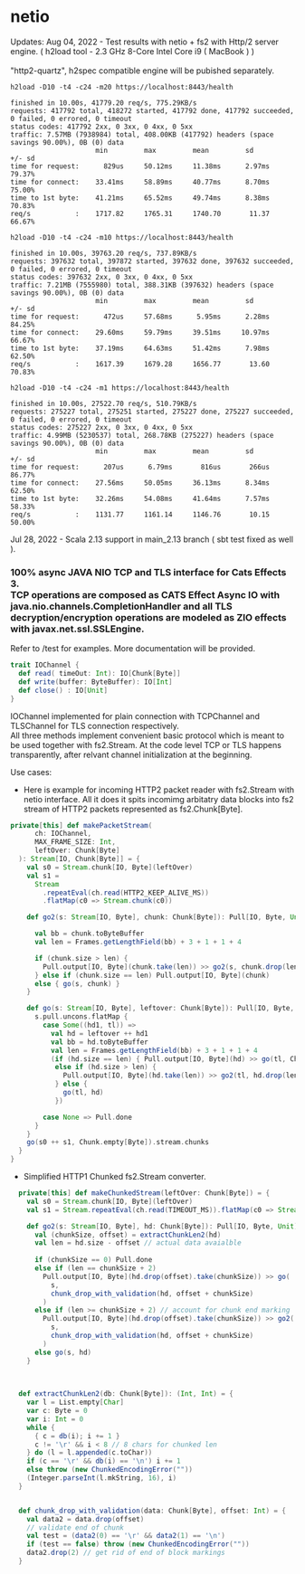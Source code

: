 # netio

Updates:
Aug 04, 2022 - Test results with netio + fs2 with Http/2 server engine. ( h2load tool - 2.3 GHz 8-Core Intel Core i9 ( MacBook ) )
<br><br>
"http2-quartz", h2spec compatible engine will be pubished separately.

```
h2load -D10 -t4 -c24 -m20 https://localhost:8443/health

finished in 10.00s, 41779.20 req/s, 775.29KB/s
requests: 417792 total, 418272 started, 417792 done, 417792 succeeded, 0 failed, 0 errored, 0 timeout
status codes: 417792 2xx, 0 3xx, 0 4xx, 0 5xx
traffic: 7.57MB (7938984) total, 408.00KB (417792) headers (space savings 90.00%), 0B (0) data
                     min         max         mean         sd        +/- sd
time for request:      829us     50.12ms     11.38ms      2.97ms    79.37%
time for connect:    33.41ms     58.89ms     40.77ms      8.70ms    75.00%
time to 1st byte:    41.21ms     65.52ms     49.74ms      8.38ms    70.83%
req/s           :    1717.82     1765.31     1740.70       11.37    66.67%
```

```
h2load -D10 -t4 -c24 -m10 https://localhost:8443/health

finished in 10.00s, 39763.20 req/s, 737.89KB/s
requests: 397632 total, 397872 started, 397632 done, 397632 succeeded, 0 failed, 0 errored, 0 timeout
status codes: 397632 2xx, 0 3xx, 0 4xx, 0 5xx
traffic: 7.21MB (7555980) total, 388.31KB (397632) headers (space savings 90.00%), 0B (0) data
                     min         max         mean         sd        +/- sd
time for request:      472us     57.68ms      5.95ms      2.28ms    84.25%
time for connect:    29.60ms     59.79ms     39.51ms     10.97ms    66.67%
time to 1st byte:    37.19ms     64.63ms     51.42ms      7.98ms    62.50%
req/s           :    1617.39     1679.28     1656.77       13.60    70.83%
```

```
h2load -D10 -t4 -c24 -m1 https://localhost:8443/health 
 
finished in 10.00s, 27522.70 req/s, 510.79KB/s
requests: 275227 total, 275251 started, 275227 done, 275227 succeeded, 0 failed, 0 errored, 0 timeout
status codes: 275227 2xx, 0 3xx, 0 4xx, 0 5xx
traffic: 4.99MB (5230537) total, 268.78KB (275227) headers (space savings 90.00%), 0B (0) data
                     min         max         mean         sd        +/- sd
time for request:      207us      6.79ms       816us       266us    86.77%
time for connect:    27.56ms     50.05ms     36.13ms      8.34ms    62.50%
time to 1st byte:    32.26ms     54.08ms     41.64ms      7.57ms    58.33%
req/s           :    1131.77     1161.14     1146.76       10.15    50.00%
```

Jul 28, 2022 - Scala 2.13 support in main_2.13 branch ( sbt test fixed as well ). 

### 100% async JAVA NIO TCP and TLS interface for Cats Effects 3. <br>TCP operations are composed as CATS Effect Async IO with java.nio.channels.CompletionHandler and all TLS decryption/encryption operations are modeled as ZIO effects with javax.net.ssl.SSLEngine.
Refer to /test for examples. More documentation will be provided.


```scala
trait IOChannel {
  def read( timeOut: Int): IO[Chunk[Byte]]
  def write(buffer: ByteBuffer): IO[Int]
  def close() : IO[Unit]
}
```


IOChannel implemented for plain connection with TCPChannel and TLSChannel for TLS connection respectively.<br> All three methods implement convenient basic protocol which is meant to be used together with fs2.Stream. At the code level TCP or TLS happens transparently, after relvant channel initialization at the beginning.

Use cases:<br>

* Here is example for incoming HTTP2 packet reader with fs2.Stream with netio interface. All it does it spits incomimg arbitatry data blocks into fs2 stream of HTTP2 packets represented as fs2.Chunk[Byte].

```scala
private[this] def makePacketStream(
      ch: IOChannel,
      MAX_FRAME_SIZE: Int,
      leftOver: Chunk[Byte]
  ): Stream[IO, Chunk[Byte]] = {
    val s0 = Stream.chunk[IO, Byte](leftOver)
    val s1 =
      Stream
        .repeatEval(ch.read(HTTP2_KEEP_ALIVE_MS))
        .flatMap(c0 => Stream.chunk(c0))

    def go2(s: Stream[IO, Byte], chunk: Chunk[Byte]): Pull[IO, Byte, Unit] = {

      val bb = chunk.toByteBuffer
      val len = Frames.getLengthField(bb) + 3 + 1 + 1 + 4

      if (chunk.size > len) {
        Pull.output[IO, Byte](chunk.take(len)) >> go2(s, chunk.drop(len))
      } else if (chunk.size == len) Pull.output[IO, Byte](chunk)
      else { go(s, chunk) }
    }

    def go(s: Stream[IO, Byte], leftover: Chunk[Byte]): Pull[IO, Byte, Unit] = {
      s.pull.uncons.flatMap {
        case Some((hd1, tl)) =>
          val hd = leftover ++ hd1
          val bb = hd.toByteBuffer
          val len = Frames.getLengthField(bb) + 3 + 1 + 1 + 4
          (if (hd.size == len) { Pull.output[IO, Byte](hd) >> go(tl, Chunk.empty[Byte]) }
           else if (hd.size > len) {
             Pull.output[IO, Byte](hd.take(len)) >> go2(tl, hd.drop(len)) >> go(tl, Chunk.empty[Byte])
           } else {
             go(tl, hd)
           })

        case None => Pull.done
      }
    }
    go(s0 ++ s1, Chunk.empty[Byte]).stream.chunks
  }
}
```

* Simplified HTTP1 Chunked fs2.Stream converter.

```scala
  private[this] def makeChunkedStream(leftOver: Chunk[Byte]) = {
    val s0 = Stream.chunk[IO, Byte](leftOver)
    val s1 = Stream.repeatEval(ch.read(TIMEOUT_MS)).flatMap(c0 => Stream.chunk(c0))

    def go2(s: Stream[IO, Byte], hd: Chunk[Byte]): Pull[IO, Byte, Unit] = {
      val (chunkSize, offset) = extractChunkLen2(hd)
      val len = hd.size - offset // actual data avaialble
 
      if (chunkSize == 0) Pull.done
      else if (len == chunkSize + 2)
        Pull.output[IO, Byte](hd.drop(offset).take(chunkSize)) >> go(
          s,
          chunk_drop_with_validation(hd, offset + chunkSize)
        )
      else if (len >= chunkSize + 2) // account for chunk end marking
        Pull.output[IO, Byte](hd.drop(offset).take(chunkSize)) >> go2(
          s,
          chunk_drop_with_validation(hd, offset + chunkSize)
        )
      else go(s, hd)
    }
    
    

  def extractChunkLen2(db: Chunk[Byte]): (Int, Int) = {
    var l = List.empty[Char]
    var c: Byte = 0
    var i: Int = 0
    while {
      { c = db(i); i += 1 }
      c != '\r' && i < 8 // 8 chars for chunked len
    } do (l = l.appended(c.toChar))
    if (c == '\r' && db(i) == '\n') i += 1
    else throw (new ChunkedEncodingError(""))
    (Integer.parseInt(l.mkString, 16), i)
  }


  def chunk_drop_with_validation(data: Chunk[Byte], offset: Int) = {
    val data2 = data.drop(offset)
    // validate end of chunk
    val test = (data2(0) == '\r' && data2(1) == '\n')
    if (test == false) throw (new ChunkedEncodingError(""))
    data2.drop(2) // get rid of end of block markings
  }
  
  ```







